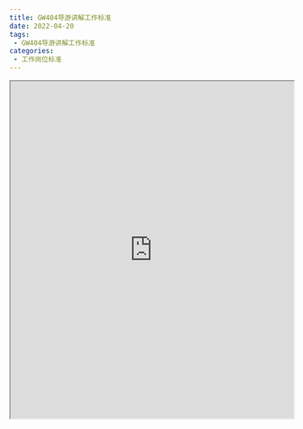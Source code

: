 ```yaml
---
title: GW404导游讲解工作标准
date: 2022-04-20
tags:
 - GW404导游讲解工作标准
categories:
 - 工作岗位标准
---
```




<iframe src="https://wanli.yourtools.icu/pdf/web/viewer.html?file=https://vkceyugu.cdn.bspapp.com/VKCEYUGU-f2824a45-8901-4778-8647-e91230414af7/a7aa8038-7ecd-4b24-ab38-1b40db48a5a4.pdf" width="100%" height="600px"></iframe>
